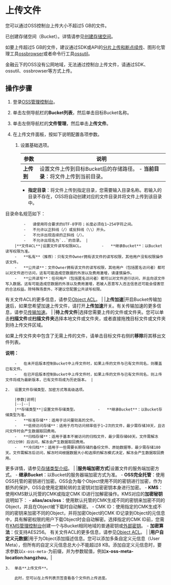 # 上传文件

您可以通过OSS控制台上传大小不超过5 GB的文件。

已创建存储空间（Bucket）。详情请参见[创建存储空间](/intl.zh-CN/快速入门/控制台快速入门/创建存储空间.md)。

如要上传超过5 GB的文件，建议通过SDK或API的[分片上传和断点续传](/intl.zh-CN/开发指南/对象/文件（Object）/上传文件（Object）/分片上传和断点续传.md)、图形化管理工具[ossbrowser](/intl.zh-CN/常用工具/图形化管理工具ossbrowser/快速开始.md)或者命令行工具[ossutil](/intl.zh-CN/常用工具/命令行工具ossutil/概述.md)。

金融云下的OSS没有公网地域，无法通过控制台上传文件，请通过SDK、ossutil、ossbrowser等方式上传。

## 操作步骤

1.  登录[OSS管理控制台](https://oss.console.aliyun.com/)。

2.  单击左侧导航栏的**Bucket列表**，然后单击目标Bucket名称。

3.  单击左侧导航栏的**文件管理**，然后单击**上传文件**。

4.  在上传文件面板，按如下说明配置各项参数。

    1.  设置基础选项。

        |参数|说明|
        |--|--|
        |**上传到**|设置文件上传到目标Bucket后的存储路径。         -   **当前目录**：将文件上传到当前目录。
        -   **指定目录**：将文件上传到指定目录，您需要输入目录名称。若输入的目录不存在，OSS将自动创建对应的文件目录并将文件上传到该目录中。

目录命名规范如下：

            -   请使用符合要求的UTF-8字符；长度必须在1~254字符之间。
            -   不允许以正斜线（/）或反斜线（\\）开头。
            -   不允许出现连续的正斜线（/）。
            -   不允许出现名为`..`的目录。 |
        |**文件ACL**|设置文件读写权限ACL。        -   **继承Bucket**：以Bucket读写权限为准。
        -   **私有**（推荐）：只有文件Owner拥有该文件的读写权限，其他用户没有权限操作该文件。
        -   **公共读**：文件Owner拥有该文件的读写权限，其他用户（包括匿名访问者）都可以对文件进行访问，这有可能造成您数据的外泄以及费用激增，请谨慎操作。
        -   **公共读写**：任何用户（包括匿名访问者）都可以对文件进行访问，并且向该文件写入数据。这有可能造成您数据的外泄以及费用激增，若被人恶意写入违法信息还可能会侵害您的合法权益。除特殊场景外，不建议您配置公共读写权限。
有关文件ACL的更多信息，请参见[Object ACL](/intl.zh-CN/开发指南/数据安全/访问控制/读写权限ACL.md)。 |
        |**上传加速**|开启Bucket传输加速后，如果您希望加速上传文件，请打开**上传加速**开关。有关传输加速的更多信息，请参见[传输加速](/intl.zh-CN/开发指南/存储空间（Bucket）/传输加速.md)。 |
        |**待上传文件**|选择您需要上传的文件或文件夹。您可以单击**扫描文件**或**扫描文件夹**选择本地文件或文件夹，或者直接拖拽目标文件或文件夹到待上传文件区域。

如果上传文件夹中包含了无需上传的文件，请单击目标文件右侧的**移除**将其移出文件列表。

**说明：**

        -   在未开启版本控制Bucket中上传文件时，如果上传的文件与已有文件同名，则覆盖已有文件。
        -   在已开启版本控制Bucket中上传文件时，如果上传的文件与已有文件同名，则上传文件将成为最新版本，已有文件将成为历史版本。 |

    2.  设置文件存储类型、加密方式等高级选项。

        |参数|说明|
        |--|--|
        |**存储类型**|设置文件存储类型。         -   **继承Bucket**：以Bucket存储类型为准。
        -   **标准存储**：适用于访问量较高的文件。
        -   **低频访问存储**：适用于月均访问频率低于1~2次的文件，最少需存储30天，且访问文件时会产生数据取回费用。
        -   **归档存储**：适用于基本不被访问的归档文件，最少需存储60天。文件需解冻（约1分钟）后访问，解冻会产生数据取回费用。
        -   **冷归档**：适用于一些需要长期存储的备份文件、原始数据等，最少需存储180天。文件需解冻后访问，解冻时间根据数据大小和选择的解冻模式决定，解冻会产生数据取回费用。
更多详情，请参见[存储类型介绍](/intl.zh-CN/开发指南/存储类型/存储类型介绍.md)。 |
        |**服务端加密方式**|设置文件的服务端加密方式。         -   **继承Bucket**：以Bucket的服务器端加密方式为准。
        -   **OSS完全托管**：使用OSS托管的密钥进行加密。OSS会为每个Object使用不同的密钥进行加密，作为额外的保护，OSS会使用定期轮转的主密钥对加密密钥本身进行加密。
        -   **KMS**：使用KMS默认托管的CMK或指定CMK ID进行加解密操作。KMS对应的**加密秘钥**说明如下：
            -   **alias/acs/oss**：使用默认托管的CMK生成不同的密钥来加密不同的Object，并且在Object被下载时自动解密。
            -   CMK ID：使用指定的CMK生成不同的密钥来加密不同的Object，并将加密Object的CMK ID记录到Object的元信息中，具有解密权限的用户下载Object时会自动解密。选择指定的CMK ID前，您需在[KMS管理控制台](https://kms.console.aliyun.com)创建一个与Bucket相同地域的普通密钥或[外部密钥](/intl.zh-CN/密钥服务/密钥种类/使用对称密钥/导入密钥材料.md)。
        -   **加密算法**：仅支持AES256。
有关文件ACL的更多信息，请参见[Object ACL](/intl.zh-CN/开发指南/数据安全/访问控制/读写权限ACL.md)。 |
        |**用户自定义元数据**|用于为Object添加描述信息。您可以添加多条自定义元信息（User Meta），但所有的自定义元信息总大小不能超过8 KB。添加自定义元信息时，要求参数以`x-oss-meta-`为前缀，并为参数赋值，例如**x-oss-meta-location:hangzhou**。|

    3.  单击**上传文件**。

        此时，您可以在上传列表页签查看各个文件的上传进度。


